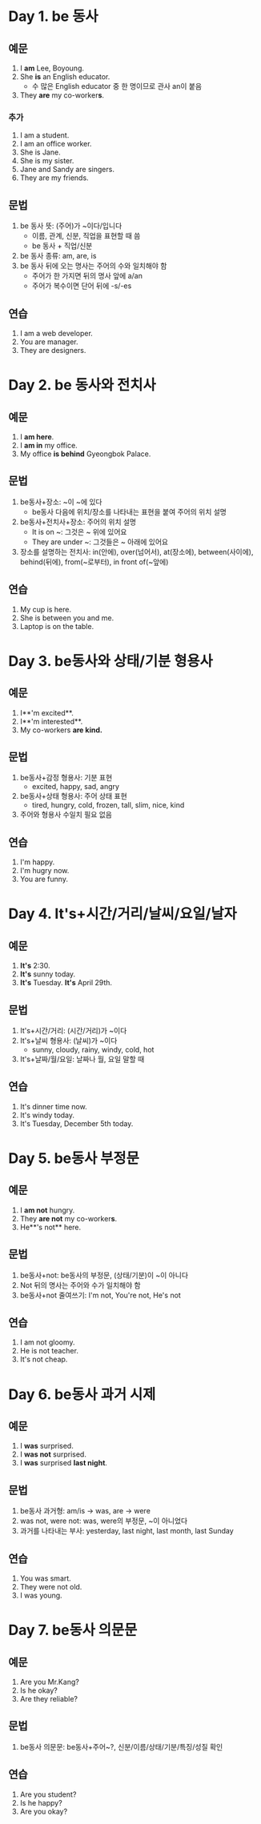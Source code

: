 # Day 1. be 동사

## 예문

1. I **am** Lee, Boyoung.
2. She **is** an English educator.
   - 수 많은 English educator 중 한 명이므로 관사 an이 붙음
3. They **are** my co-worker**s**.

### 추가

1. I am a student.
2. I  am an office worker.
3. She is Jane.
4. She is my sister.
5. Jane and Sandy are singers.
6. They are my friends.

## 문법

1. be 동사 뜻: (주어)가 ~이다/입니다
   - 이름, 관계, 신분, 직업을 표현할 때 씀
   - be 동사 + 직업/신분
2. be 동사 종류: am, are, is
3. be 동사 뒤에 오는 명사는 주어의 수와 일치해야 함
   - 주어가 한 가지면 뒤의 명사 앞에 a/an
   - 주어가 복수이면 단어 뒤에 -s/-es

## 연습

1. I am a web developer.
2. You are manager.
3. They are designers.



# Day 2. be 동사와 전치사

## 예문

1. I **am here**.
2. I **am in** my office.
3. My office **is behind** Gyeongbok Palace.

## 문법

1. be동사+장소: ~이 ~에 있다
   - be동사 다음에 위치/장소를 나타내는 표현을 붙여 주어의 위치 설명
2. be동사+전치사+장소: 주어의 위치 설명
   - It is on ~: 그것은 ~ 위에 있어요
   - They are under ~: 그것들은 ~ 아래에 있어요
3. 장소를 설명하는 전치사: in(안에), over(넘어서), at(장소에), between(사이에), behind(뒤에), from(~로부터), in front of(~앞에)

## 연습

1. My cup is here.
2. She is between you and me.
3. Laptop is on the table.



# Day 3. be동사와 상태/기분 형용사

## 예문

1. I**'m excited**.
2. I**'m interested**.
3. My co-workers **are kind.**

## 문법

1. be동사+감정 형용사: 기분 표현
   - excited, happy, sad, angry
2. be동사+상태 형용사: 주어 상태 표현
   - tired, hungry, cold, frozen, tall, slim, nice, kind
3. 주어와 형용사 수일치 필요 없음

## 연습

1. I'm happy.
2. I'm hugry now.
3. You are funny.



# Day 4. It's+시간/거리/날씨/요일/날자

## 예문

1. **It's** 2:30.
2. **It's** sunny today.
3. **It's** Tuesday. **It's** April 29th.

## 문법

1. It's+시간/거리: (시간/거리)가 ~이다
2. It's+날씨 형용사: (날씨)가 ~이다
   - sunny, cloudy, rainy, windy, cold, hot
3. It's+날짜/월/요일: 날짜나 월, 요일 말할 때

## 연습

1. It's dinner time now.
2. It's windy today.
3. It's Tuesday, December 5th today.

# Day 5. be동사 부정문

## 예문

1. I **am not** hungry.
2. They **are not** my co-worker**s**.
3. He**'s not** here.

## 문법

1. be동사+not: be동사의 부정문, (상태/기분)이 ~이 아니다
2. Not 뒤의 명사는 주어와 수가 일치해야 함
3. be동사+not 줄여쓰기: I'm not, You're not, He's not

##  연습

1. I am not gloomy.
2. He is not teacher.
3. It's not cheap.

# Day 6. be동사 과거 시제

## 예문

1. I **was** surprised.
2. I **was not** surprised.
3. I **was** surprised **last night**.

## 문법

1. be동사 과거형: am/is -> was, are -> were
2. was not, were not: was, were의 부정문, ~이 아니었다
3. 과거를 나타내는 부사: yesterday, last night, last month, last Sunday

## 연습

1. You was smart.
2. They were not old.
3. I was young.

# Day 7. be동사 의문문

## 예문

1. Are you Mr.Kang?
2. Is he okay?
3. Are they reliable?

## 문법

1. be동사 의문문: be동사+주어~?, 신분/이름/상태/기분/특징/성질 확인

## 연습

1. Are you student?
2. Is he happy?
3. Are you okay?